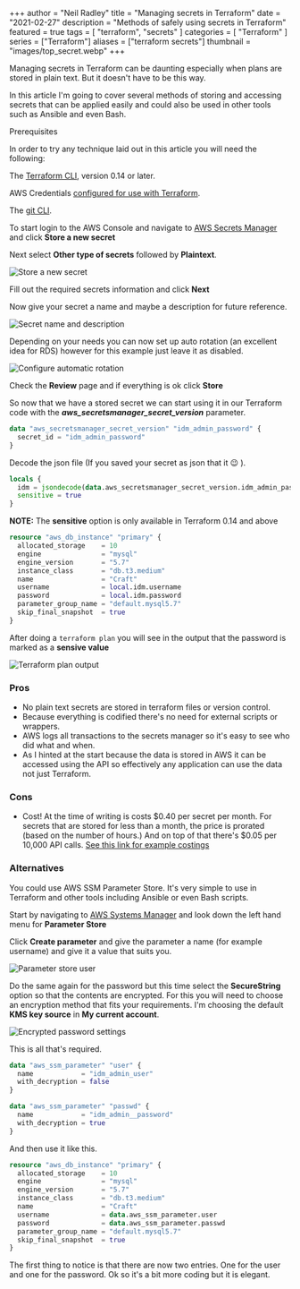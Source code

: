 +++
author = "Neil Radley"
title = "Managing secrets in Terraform"
date = "2021-02-27"
description = "Methods of safely using secrets in Terraform"
featured = true
tags = [
    "terraform",
    "secrets"
]
categories = [
    "Terraform"
]
series = ["Terraform"]
aliases = ["terraform secrets"]
thumbnail = "images/top_secret.webp"
+++

Managing secrets in Terraform can be daunting especially when plans are stored in plain text. But it doesn't have to be this way.
<!--more-->

In this article I'm going to cover several methods of storing and accessing secrets that can be applied easily and could also be used in other tools such as Ansible and even Bash.

Prerequisites

In order to try any technique laid out in this article you will need the following:

The [Terraform CLI](https://learn.hashicorp.com/tutorials/terraform/install-cli), version 0.14 or later.

AWS Credentials [configured for use with Terraform](https://registry.terraform.io/providers/hashicorp/aws/latest/docs#authentication).

The [git CLI](https://git-scm.com/downloads).

To start login to the AWS Console and navigate to [AWS Secrets Manager](https://eu-west-1.console.aws.amazon.com/secretsmanager/home?region=eu-west-1#!/home) and click **Store a new secret**

Next select **Other type of secrets** followed by **Plaintext**.

![Store a new secret](/images/New_Secret.png)

Fill out the required secrets information and click **Next**

Now give your secret a name and maybe a description for future reference.

![Secret name and description](/images/secret_name_and_description.png)

Depending on your needs you can now set up auto rotation (an excellent idea for RDS) however for this example just leave it as disabled.

![Configure automatic rotation](/images/secret_rotation.png)

Check the **Review** page and if everything is ok click **Store**

So now that we have a stored secret we can start using it in our Terraform code with the ***aws_secretsmanager_secret_version*** parameter.


```terraform
data "aws_secretsmanager_secret_version" "idm_admin_password" {
  secret_id = "idm_admin_password"
}
```

Decode the json file (If you saved your secret as json that it :wink: ).

```terraform
locals {
  idm = jsondecode(data.aws_secretsmanager_secret_version.idm_admin_password.secret_string)
  sensitive = true
}
```

**NOTE:** The **sensitive** option is only available in Terraform 0.14 and above

```terraform
resource "aws_db_instance" "primary" {
  allocated_storage    = 10
  engine               = "mysql"
  engine_version       = "5.7"
  instance_class       = "db.t3.medium"
  name                 = "Craft"
  username             = local.idm.username
  password             = local.idm.password
  parameter_group_name = "default.mysql5.7"
  skip_final_snapshot  = true
}
```

After doing a `terraform plan` you will see in the output that the password is marked as a **sensive value**

![Terraform plan output](/images/sensitive.png)

### Pros

* No plain text secrets are stored in terraform files or version control.
* Because everything is codified there's no need for external scripts or wrappers.
* AWS logs all transactions to the secrets manager so it's easy to see who did what and when.
* As I hinted at the start because the data is stored in AWS it can be accessed using the API so effectively any application can use the data not just Terraform.

### Cons
* Cost! At the time of writing is costs $0.40 per secret per month. For secrets that are stored for less than a month, the price is prorated (based on the number of hours.) And on top of that there's $0.05 per 10,000 API calls. [See this link for example costings](https://aws.amazon.com/secrets-manager/pricing/)


### Alternatives

You could use AWS SSM Parameter Store. It's very simple to use in Terraform and other tools including Ansible or even Bash scripts.

Start by navigating to [AWS Systems Manager](https://eu-west-1.console.aws.amazon.com/systems-manager/home?region=eu-west-1#) and look down the left hand menu for **Parameter Store**

Click **Create parameter** and give the parameter a name (for example username) and give it a value that suits you.

![Parameter store user](/images/parameter_store_username.png)

Do the same again for the password but this time select the **SecureString** option so that the contents are encrypted. For this you will need to choose an encryption method that fits your requirements. I'm choosing the default **KMS key source** in **My current account**.

![Encrypted password settings](/images/encrypted_ssm_password.png)


This is all that's required.

```terraform
data "aws_ssm_parameter" "user" {
  name            = "idm_admin_user"
  with_decryption = false
}

data "aws_ssm_parameter" "passwd" {
  name            = "idm_admin__password"
  with_decryption = true
}
```

And then use it like this.

```terraform
resource "aws_db_instance" "primary" {
  allocated_storage    = 10
  engine               = "mysql"
  engine_version       = "5.7"
  instance_class       = "db.t3.medium"
  name                 = "Craft"
  username             = data.aws_ssm_parameter.user
  password             = data.aws_ssm_parameter.passwd
  parameter_group_name = "default.mysql5.7"
  skip_final_snapshot  = true
}
```

The first thing to notice is that there are now two entries. One for the user and one for the password. Ok so it's a bit more coding but it is elegant.
